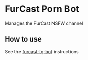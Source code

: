 # FurCast Porn Bot

Manages the FurCast NSFW channel

## How to use

See the [furcast-tg-bot](https://git.xbn.fm/xbn/furcast-tg-bot) instructions

